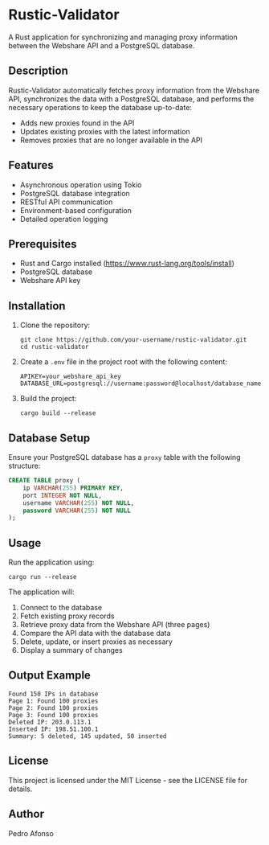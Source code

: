 # Rustic-Validator

A Rust application for synchronizing and managing proxy information between the Webshare API and a PostgreSQL database.

## Description

Rustic-Validator automatically fetches proxy information from the Webshare API, synchronizes the data with a PostgreSQL database, and performs the necessary operations to keep the database up-to-date:
- Adds new proxies found in the API
- Updates existing proxies with the latest information
- Removes proxies that are no longer available in the API

## Features

- Asynchronous operation using Tokio
- PostgreSQL database integration
- RESTful API communication
- Environment-based configuration
- Detailed operation logging

## Prerequisites

- Rust and Cargo installed (https://www.rust-lang.org/tools/install)
- PostgreSQL database
- Webshare API key

## Installation

1. Clone the repository:
   ```
   git clone https://github.com/your-username/rustic-validator.git
   cd rustic-validator
   ```

2. Create a `.env` file in the project root with the following content:
   ```
   APIKEY=your_webshare_api_key
   DATABASE_URL=postgresql://username:password@localhost/database_name
   ```

3. Build the project:
   ```
   cargo build --release
   ```

## Database Setup

Ensure your PostgreSQL database has a `proxy` table with the following structure:

```sql
CREATE TABLE proxy (
    ip VARCHAR(255) PRIMARY KEY,
    port INTEGER NOT NULL,
    username VARCHAR(255) NOT NULL,
    password VARCHAR(255) NOT NULL
);
```

## Usage

Run the application using:

```
cargo run --release
```

The application will:
1. Connect to the database
2. Fetch existing proxy records
3. Retrieve proxy data from the Webshare API (three pages)
4. Compare the API data with the database data
5. Delete, update, or insert proxies as necessary
6. Display a summary of changes

## Output Example

```
Found 150 IPs in database
Page 1: Found 100 proxies
Page 2: Found 100 proxies
Page 3: Found 100 proxies
Deleted IP: 203.0.113.1
Inserted IP: 198.51.100.1
Summary: 5 deleted, 145 updated, 50 inserted
```

## License

This project is licensed under the MIT License - see the LICENSE file for details.

## Author

Pedro Afonso
